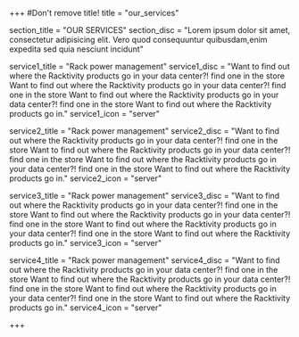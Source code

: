 +++
#Don't remove title!
title = "our_services"

section_title = "OUR SERVICES"
section_disc = "Lorem ipsum dolor sit amet, consectetur adipisicing elit. Vero quod consequuntur quibusdam,enim expedita sed quia nesciunt incidunt"


service1_title = "Rack power management"
service1_disc = "Want to find out where the Racktivity products go in your data center?! find one in the store Want to find out where the Racktivity products go in your data center?! find one in the store Want to find out where the Racktivity products go in your data center?! find one in the store Want to  find out where the Racktivity products go in."
service1_icon = "server"

service2_title = "Rack power management"
service2_disc = "Want to find out where the Racktivity products go in your  data center?! find one in the store Want to find out where the Racktivity products go in your data center?! find one in the store Want to find out where the Racktivity products go in your data center?! find one in the store  Want to  find out where the Racktivity products go in."
service2_icon = "server"

service3_title = "Rack power management"
service3_disc = "Want to find out where the Racktivity products go in your  data center?! find one in the store Want to find out where the Racktivity products go in your data center?! find one in the store Want to find out where the Racktivity products go in your data center?! find one in the store  Want to  find out where the Racktivity products go in."
service3_icon = "server"

service4_title = "Rack power management"
service4_disc = "Want to find out where the Racktivity products go in your  data center?! find one in the store Want to find out where the Racktivity products go in your data center?! find one in the store Want to find out where the Racktivity products go in your data center?! find one in the store  Want to  find out where the Racktivity products go in."
service4_icon = "server"


+++
